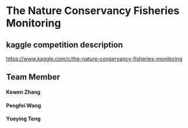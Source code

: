 # The Nature Conservancy Fisheries Monitoring
## kaggle competition description
https://www.kaggle.com/c/the-nature-conservancy-fisheries-monitoring

## Team Member 
#### Kewen Zhang 
#### Pengfei Wang
#### Yueying Teng 

